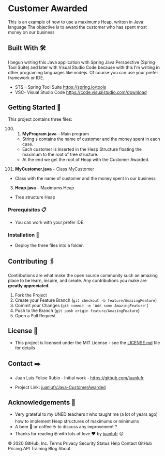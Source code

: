 <!-- CUSTOMER AWARDED -->

# Customer Awarded

This is an example of how to use a maximums Heap, written in Java language
The objective is to award the customer who has spent most money on our business

## Built With 🛠️
I begun writing this Java application with Spring Java Perspective (Spring Tool Suite) and later with Visual Studio Code because with this I'm writing in other programing languages like nodejs.
Of course you can use your prefer framework or IDE.
* STS – Spring Tool Suite https://spring.io/tools
* VSC- Visual Studio Code https://code.visualstudio.com/download


<!-- GETTING STARTED -->
## Getting Started 🚀

This project contains three files:

100. 1. **MyProgram.java** – Main program
       * String s contains the name of customer and the money spent in each case.
       * Each customer is inserted in the Heap Structure floating the maximum to the root of tree structure.
       * At the end we get the root of Heap with the Customer Awarded.
  
2.	**MyCustomer.java** – Class MyCustomer 
  * Class with the name of customer and the money spent in our business
  
3.	**Heap.java** – Maximums Heap
  * Tree structure Heap


### Prerequisites 📋
* You can work with your prefer IDE. 


### Installation 🔧
* Deploy the three files into a folder.


<!-- CONTRIBUTING -->
## Contributing 🖇️

Contributions are what make the open source community such an amazing place to be learn, inspire, and create. Any contributions you make are **greatly appreciated**.

1. Fork the Project
2. Create your Feature Branch (`git checkout -b feature/AmazingFeature`)
3. Commit your Changes (`git commit -m 'Add some AmazingFeature'`)
4. Push to the Branch (`git push origin feature/AmazingFeature`)
5. Open a Pull Request



<!-- LICENSE -->
## License 📄

* This project is licensed under the MIT License - see the [LICENSE.md](https://github.com/juanlufr/Java-CustomerAwarded/blob/master/LICENSE.md) file for details

<!-- CONTACT -->
## Contact ✒️

* Juan Luis Felipe Rubio - Initial work - https://github.com/juanlufr

* Project Link: [juanlufr/Java-CustomerAwarded](https://github.com/juanlufr/Java-CustomerAwarded)



<!-- ACKNOWLEDGEMENTS -->
## Acknowledgements 🎁
* Very grateful to my UNED teachers :heavy_exclamation_mark: who taught me (a lot of years ago) how to implement Heap structures of maximums or minimums 
* A beer 🍺 or coffee ☕ to discuss any improvement ?
* Thanks for reading 🤓 with lots of love ❤️ by [juanlufr](https://github.com/juanlufr) 😉


© 2020 GitHub, Inc.
Terms
Privacy
Security
Status
Help
Contact GitHub
Pricing
API
Training
Blog
About
